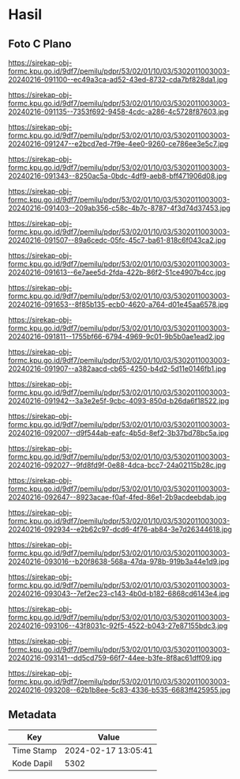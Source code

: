 # Hasil

## Foto C Plano

https://sirekap-obj-formc.kpu.go.id/9df7/pemilu/pdpr/53/02/01/10/03/5302011003003-20240216-091100--ec49a3ca-ad52-43ed-8732-cda7bf828da1.jpg

https://sirekap-obj-formc.kpu.go.id/9df7/pemilu/pdpr/53/02/01/10/03/5302011003003-20240216-091135--7353f692-9458-4cdc-a286-4c5728f87603.jpg

https://sirekap-obj-formc.kpu.go.id/9df7/pemilu/pdpr/53/02/01/10/03/5302011003003-20240216-091247--e2bcd7ed-7f9e-4ee0-9260-ce786ee3e5c7.jpg

https://sirekap-obj-formc.kpu.go.id/9df7/pemilu/pdpr/53/02/01/10/03/5302011003003-20240216-091343--8250ac5a-0bdc-4df9-aeb8-bff471906d08.jpg

https://sirekap-obj-formc.kpu.go.id/9df7/pemilu/pdpr/53/02/01/10/03/5302011003003-20240216-091403--209ab356-c58c-4b7c-8787-4f3d74d37453.jpg

https://sirekap-obj-formc.kpu.go.id/9df7/pemilu/pdpr/53/02/01/10/03/5302011003003-20240216-091507--89a6cedc-05fc-45c7-ba61-818c6f043ca2.jpg

https://sirekap-obj-formc.kpu.go.id/9df7/pemilu/pdpr/53/02/01/10/03/5302011003003-20240216-091613--6e7aee5d-2fda-422b-86f2-51ce4907b4cc.jpg

https://sirekap-obj-formc.kpu.go.id/9df7/pemilu/pdpr/53/02/01/10/03/5302011003003-20240216-091653--8f85b135-ecb0-4620-a764-d01e45aa6578.jpg

https://sirekap-obj-formc.kpu.go.id/9df7/pemilu/pdpr/53/02/01/10/03/5302011003003-20240216-091811--1755bf66-6794-4969-9c01-9b5b0ae1ead2.jpg

https://sirekap-obj-formc.kpu.go.id/9df7/pemilu/pdpr/53/02/01/10/03/5302011003003-20240216-091907--a382aacd-cb65-4250-b4d2-5d11e0146fb1.jpg

https://sirekap-obj-formc.kpu.go.id/9df7/pemilu/pdpr/53/02/01/10/03/5302011003003-20240216-091942--3a3e2e5f-9cbc-4093-850d-b26da6f18522.jpg

https://sirekap-obj-formc.kpu.go.id/9df7/pemilu/pdpr/53/02/01/10/03/5302011003003-20240216-092007--d9f544ab-eafc-4b5d-8ef2-3b37bd78bc5a.jpg

https://sirekap-obj-formc.kpu.go.id/9df7/pemilu/pdpr/53/02/01/10/03/5302011003003-20240216-092027--9fd8fd9f-0e88-4dca-bcc7-24a02115b28c.jpg

https://sirekap-obj-formc.kpu.go.id/9df7/pemilu/pdpr/53/02/01/10/03/5302011003003-20240216-092647--8923acae-f0af-4fed-86e1-2b9acdeebdab.jpg

https://sirekap-obj-formc.kpu.go.id/9df7/pemilu/pdpr/53/02/01/10/03/5302011003003-20240216-092934--e2b62c97-dcd6-4f76-ab84-3e7d26344618.jpg

https://sirekap-obj-formc.kpu.go.id/9df7/pemilu/pdpr/53/02/01/10/03/5302011003003-20240216-093016--b20f8638-568a-47da-978b-919b3a44e1d9.jpg

https://sirekap-obj-formc.kpu.go.id/9df7/pemilu/pdpr/53/02/01/10/03/5302011003003-20240216-093043--7ef2ec23-c143-4b0d-b182-6868cd6143e4.jpg

https://sirekap-obj-formc.kpu.go.id/9df7/pemilu/pdpr/53/02/01/10/03/5302011003003-20240216-093106--43f8031c-92f5-4522-b043-27e87155bdc3.jpg

https://sirekap-obj-formc.kpu.go.id/9df7/pemilu/pdpr/53/02/01/10/03/5302011003003-20240216-093141--dd5cd759-66f7-44ee-b3fe-8f8ac61dff09.jpg

https://sirekap-obj-formc.kpu.go.id/9df7/pemilu/pdpr/53/02/01/10/03/5302011003003-20240216-093208--62b1b8ee-5c83-4336-b535-6683ff425955.jpg


## Metadata

| Key        | Value               |
| ---------- | ------------------- |
| Time Stamp | 2024-02-17 13:05:41 |
| Kode Dapil | 5302                |



